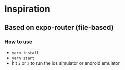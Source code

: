 # Inspiration

## Based on expo-router (file-based)

### How to use

- `yarn install`
- `yarn start`
- hit `i` or `a` to run the ios simulator or android emulator
